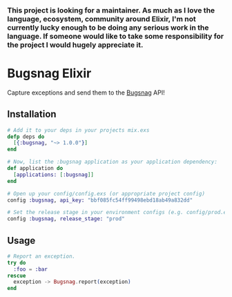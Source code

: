 ### This project is looking for a maintainer. As much as I love the language, ecosystem, community around Elixir, I'm not currently lucky enough to be doing any serious work in the language. If someone would like to take some responsibility for the project I would hugely appreciate it.

# Bugsnag Elixir

Capture exceptions and send them to the [Bugsnag](http://bugsnag.com) API!

## Installation

```elixir
# Add it to your deps in your projects mix.exs
defp deps do
  [{:bugsnag, "~> 1.0.0"}]
end

# Now, list the :bugsnag application as your application dependency:
def application do
  [applications: [:bugsnag]]
end

# Open up your config/config.exs (or appropriate project config)
config :bugsnag, api_key: "bbf085fc54ff99498ebd18ab49a832dd"

# Set the release stage in your environment configs (e.g. config/prod.exs)
config :bugsnag, release_stage: "prod"
```

## Usage

```elixir
# Report an exception.
try do
  :foo = :bar
rescue
  exception -> Bugsnag.report(exception)
end
```
